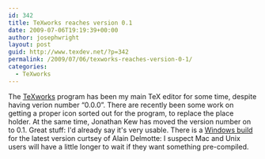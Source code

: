 ```yaml
---
id: 342
title: TeXworks reaches version 0.1
date: 2009-07-06T19:19:39+00:00
author: josephwright
layout: post
guid: http://www.texdev.net/?p=342
permalink: /2009/07/06/texworks-reaches-version-0-1/
categories:
  - TeXworks
---
```

The [TeXworks](https://tug.org/texworks) program has been my main TeX editor for some time, despite having verion number “0.0.0”. There are recently been some work on getting a proper icon sorted out for the program, to replace the place holder. At the same time, Jonathan Kew has moved the version number on to 0.1.  Great stuff: I'd already say it's very usable. There is a [Windows build](http://www.leliseron.org/texworks) for the latest version curtsey of Alain Delmotte: I suspect Mac and Unix users will have a little longer to wait if they want something pre-compiled.
